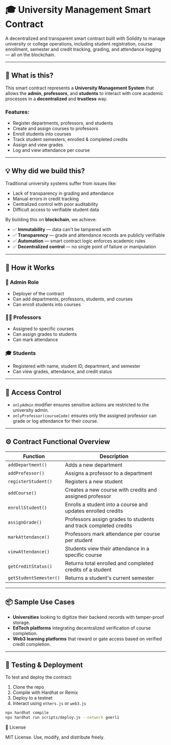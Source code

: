 # 🎓 University Management Smart Contract

A decentralized and transparent smart contract built with Solidity to manage university or college operations, including student registration, course enrollment, semester and credit tracking, grading, and attendance logging — all on the blockchain.

---

## 📌 What is this?

This smart contract represents a **University Management System** that allows the **admin**, **professors**, and **students** to interact with core academic processes in a **decentralized** and **trustless** way.

### Features:

- Register departments, professors, and students
- Create and assign courses to professors
- Enroll students into courses
- Track student semesters, enrolled & completed credits
- Assign and view grades
- Log and view attendance per course

---

## 💡 Why did we build this?

Traditional university systems suffer from issues like:

- Lack of transparency in grading and attendance
- Manual errors in credit tracking
- Centralized control with poor auditability
- Difficult access to verifiable student data

By building this on **blockchain**, we achieve:

- ✅ **Immutability** — data can't be tampered with
- ✅ **Transparency** — grade and attendance records are publicly verifiable
- ✅ **Automation** — smart contract logic enforces academic rules
- ✅ **Decentralized control** — no single point of failure or manipulation

---

## 🚀 How it Works

### 👤 Admin Role

- Deployer of the contract
- Can add departments, professors, students, and courses
- Can enroll students into courses

### 👨‍🏫 Professors

- Assigned to specific courses
- Can assign grades to students
- Can mark attendance

### 🎓 Students

- Registered with name, student ID, department, and semester
- Can view grades, attendance, and credit status

---

## 🔐 Access Control

- `onlyAdmin` modifier ensures sensitive actions are restricted to the university admin.
- `onlyProfessor(courseCode)` ensures only the assigned professor can grade or log attendance for their course.

---

## ⚙️ Contract Functional Overview

| Function               | Description                                                      |
| ---------------------- | ---------------------------------------------------------------- |
| `addDepartment()`      | Adds a new department                                            |
| `addProfessor()`       | Assigns a professor to a department                              |
| `registerStudent()`    | Registers a new student                                          |
| `addCourse()`          | Creates a new course with credits and assigned professor         |
| `enrollStudent()`      | Enrolls a student into a course and updates enrolled credits     |
| `assignGrade()`        | Professors assign grades to students and track completed credits |
| `markAttendance()`     | Professors mark attendance per course per student                |
| `viewAttendance()`     | Students view their attendance in a specific course              |
| `getCreditStatus()`    | Returns total enrolled and completed credits of a student        |
| `getStudentSemester()` | Returns a student's current semester                             |

---

## 📦 Sample Use Cases

- **Universities** looking to digitize their backend records with tamper-proof storage.
- **EdTech platforms** integrating decentralized verification of course completion.
- **Web3 learning platforms** that reward or gate access based on verified credit completion.

---

## 🧪 Testing & Deployment

To test and deploy the contract:

1. Clone the repo
2. Compile with Hardhat or Remix
3. Deploy to a testnet
4. Interact using `ethers.js` or `web3.js`

```bash
npx hardhat compile
npx hardhat run scripts/deploy.js --network goerli
```

📄 License

MIT License. Use, modify, and distribute freely.
